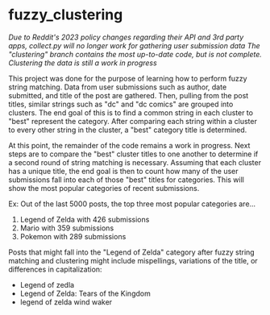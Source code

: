 # fuzzy_clustering

*Due to Reddit's 2023 policy changes regarding their API and 3rd party apps, collect.py will no longer work for gathering user submission data*
*The "clustering" branch contains the most up-to-date code, but is not complete. Clustering the data is still a work in progress*

This project was done for the purpose of learning how to perform fuzzy string matching. Data from user submissions such as author, date submitted, and title of the post are gathered.
Then, pulling from the post titles, similar strings such as "dc" and "dc comics" are grouped into clusters. The end goal of this is to find a common string in each cluster to "best" represent the category. 
After comparing each string within a cluster to every other string in the cluster, a "best" category title is determined. 

At this point, the remainder of the code remains a work in progress. Next steps are to compare the "best" cluster titles to one another to determine if a second round of string matching is necessary.
Assuming that each cluster has a unique title, the end goal is then to count how many of the user submissions fall into each of those "best" titles for categories. This will show the most popular categories of recent submissions. 

Ex: Out of the last 5000 posts, the top three most popular categories are...
1) Legend of Zelda with 426 submissions
2) Mario with 359 submissions
3) Pokemon with 289 submissions

Posts that might fall into the "Legend of Zelda" category after fuzzy string matching and clustering might include mispellings, variations of the title, or differences in capitalization:
- Legend of zedla
- Legend of Zelda: Tears of the Kingdom
- legend of zelda wind waker

